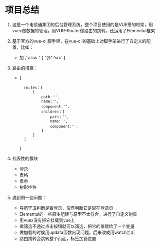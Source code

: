 # 项目总结

1. 这是一个电信通集团的后台管理系统，整个项目使用的是VUE搭的框架，用vuex做数据的管理，用VUR-Router做路由的跳转，还运用了Elementui框架

2. 基于官方的vue-cli脚手架，在vue-cli的基础上对脚手架进行了自定义的配置，比如：
   *  加了alias：{
         "@":'src'
     }  
3. 路由的搭建：

    * {
           
            routes：[
                {
                    path：'',
                    name:'',
                    component:''，
                    children：[
                        path：'',
                        name:'',
                        component:''，
                    ]
                }
            ]
      }

4. 代表性的模块

    * 登录
    * 表格
    * 表单
    * 树形控件 

5. 遇到的一些问题：

    * 导航守卫判断是否登录，没有判断它是否在登录页
    * Elementui的一些原生组建与原型不太符合，进行了自定义封装 
    * 用vuex没有把它挂载到vue上
    * 做筛选不通过点击按钮就可以筛选，把它的值赋给了一个变量
    * 做加载的时候用updata函数出现问题，后来改成用watch监听
    * 路由跳转会跳转整个页面，标签加错位置
